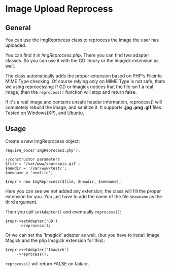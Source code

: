 Image Upload Reprocess
=====================

General
-------
You can use the ImgReprocess class to reprocess the image the user has uploaded.

You can find it in *ImgReprocess.php*. There you can find two adapter classes. So you can use it with the GD library or the Imagick extension as well.

The class automatically adds the proper extension based on PHP's Fileinfo MIME Type checking. Of course relying only on MIME Type is not safe, thats we using reprocessing: if GD or Imagick notices that the file isn't a real image, then the `reprocess()` function will stop and return false. 

If it's a real image and contains unsafe header information, reprocess() will completely rebuild the image, and sanitize it. It supports **.jpg .png .gif** files. Tested on Windows(XP), and Ubuntu.

Usage
-----

Create a new ImgReprocess object:
	

	require_once('ImgReprocess.php');

	//constructor parameters
	$file = '/var/www/sourcepic.gif';
	$newdir = '/var/www/test/';
	$newname = 'newfile';

	$repr = new ImgReprocess($file, $newdir, $newname);

    
Here you can see we not added any extension, the class will fill the proper extension for you. You just have to add the name of the file `$newname` as the third argument.

Then you call `setAdapter()` and eventually `reprocess()`:

	$repr->setAdapter('GD')
          ->reprocess();

Or we can set the 'Imagick' adapter as well, (but you have to install Image Magick and the php Imagick extension for this):

	$repr->setAdapter('Imagick')
	     ->reprocess();
		
`reprocess()` will return FALSE on failure.
